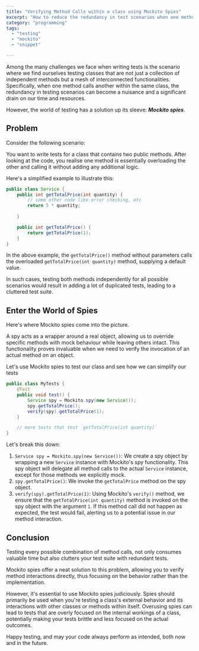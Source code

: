 ```yaml
---
title: "Verifying Method Calls within a class using Mockito Spies"
excerpt: "How to reduce the redundancy in test scenarios when one method calls another within the same class using Mockito spies"
category: "programming"
tags:
  - "testing"
  - "mockito"
  - "snippet"

---
```


Among the many challenges we face when writing tests is the scenario where we find ourselves testing classes that are not just a collection of independent methods but a mesh of interconnected functionalities. Specifically, when one method calls another within the same class, the redundancy in testing scenarios can become a nuisance and a significant drain on our time and resources.

However, the world of testing has a solution up its sleeve: **_Mockito spies_**.

## Problem

Consider the following scenario:

You want to write tests for a class that contains two public methods. After looking at the code, you realise one method is essentially overloading the other and calling it without adding any additional logic.

Here's a simplified example to illustrate this:

```java
public class Service {
    public int getTotalPrice(int quantity) {
        // some other code like error checking, etc
        return 5 * quantity;
        
    }

    public int getTotalPrice() {
        return getTotalPrice(1);
    }
}
```

In the above example, the `getTotalPrice()` method without parameters calls the overloaded `getTotalPrice(int quantity)` method, supplying a default value.

In such cases, testing both methods independently for all possible scenarios would result in adding a lot of duplicated tests, leading to a cluttered test suite.

## Enter the World of Spies

Here's where Mockito spies come into the picture.

A spy acts as a wrapper around a real object, allowing us to override specific methods with mock behaviour while leaving others intact. This functionality proves invaluable when we need to verify the invocation of an actual method on an object.

Let's use Mockito spies to test our class and see how we can simplify our tests

```java
public class MyTests {
    @Test
    public void test() {
        Service spy = Mockito.spy(new Service());
        spy.getTotalPrice();
        verify(spy).getTotalPrice(1);
    }

    // more tests that test `getTotalPrice(int quantity)`
}
```

Let's break this down:

1. `Service spy = Mockito.spy(new Service())`:  We create a spy object by wrapping a new `Service` instance with Mockito's spy functionality. This spy object will delegate all method calls to the actual `Service` instance, except for those methods we explicitly mock.
2. `spy.getTotalPrice()`: We invoke the `getTotalPrice` method on the spy object.
3. `verify(spy).getTotalPrice(1)`: Using Mockito's `verify()` method, we ensure that the `getTotalPrice(int quantity)` method is invoked on the spy object with the argument `1`. If this method call did not happen as expected, the test would fail, alerting us to a potential issue in our method interaction.

## Conclusion

Testing every possible combination of method calls, not only consumes valuable time but also clutters your test suite with redundant tests.

Mockito spies offer a neat solution to this problem, allowing you to verify method interactions directly, thus focusing on the behavior rather than the implementation.

However, it's essential to use Mockito spies judiciously. Spies should primarily be used when you're testing a class's external behavior and its interactions with other classes or methods within itself. Overusing spies can lead to tests that are overly focused on the internal workings of a class, potentially making your tests brittle and less focused on the actual outcomes.

Happy testing, and may your code always perform as intended, both now and in the future.

